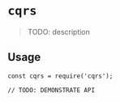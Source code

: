 # `cqrs`

> TODO: description

## Usage

```
const cqrs = require('cqrs');

// TODO: DEMONSTRATE API
```
